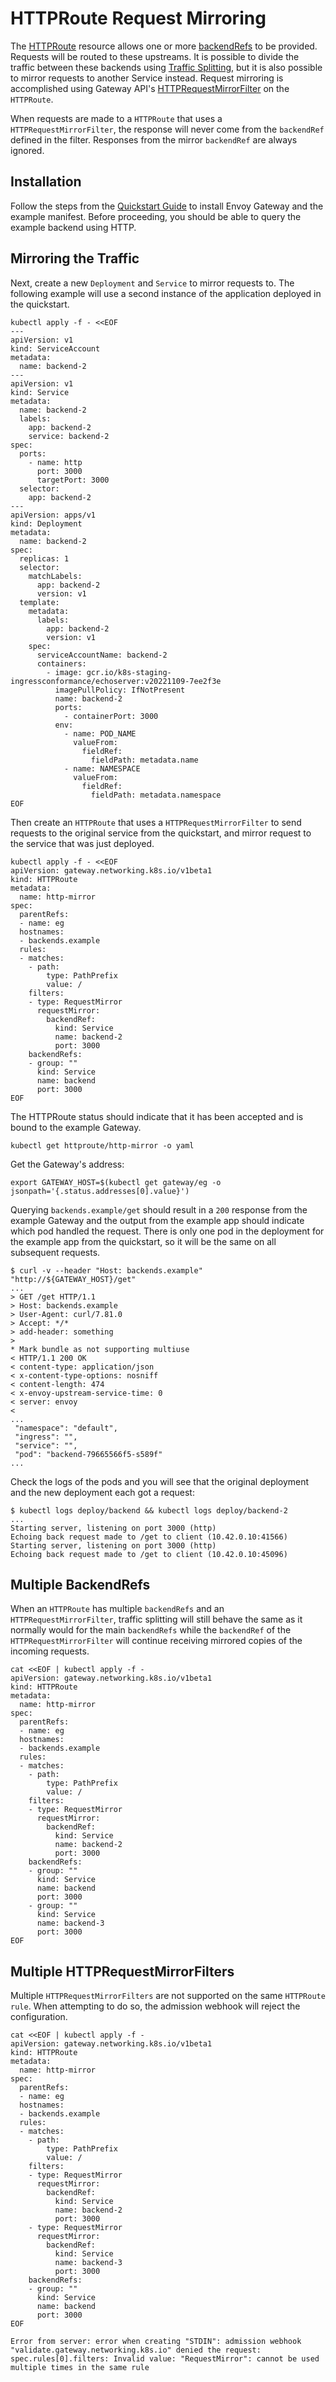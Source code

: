 # HTTPRoute Request Mirroring

The [HTTPRoute][] resource allows one or more [backendRefs][] to be provided. Requests will be routed to these upstreams. It is possible to divide the traffic between these backends using [Traffic Splitting](http-traffic-splitting.md), but it is also possible to mirror requests to another Service instead. Request mirroring is accomplished using Gateway API's [HTTPRequestMirrorFilter][] on the `HTTPRoute`.

When requests are made to a `HTTPRoute` that uses a `HTTPRequestMirrorFilter`, the response will never come from the `backendRef` defined in the filter. Responses from the mirror `backendRef` are always ignored.

## Installation

Follow the steps from the [Quickstart Guide][] to install Envoy Gateway and the example manifest.
Before proceeding, you should be able to query the example backend using HTTP.

## Mirroring the Traffic

Next, create a new `Deployment` and `Service` to mirror requests to. The following example will use
a second instance of the application deployed in the quickstart.

```shell
kubectl apply -f - <<EOF
---
apiVersion: v1
kind: ServiceAccount
metadata:
  name: backend-2
---
apiVersion: v1
kind: Service
metadata:
  name: backend-2
  labels:
    app: backend-2
    service: backend-2
spec:
  ports:
    - name: http
      port: 3000
      targetPort: 3000
  selector:
    app: backend-2
---
apiVersion: apps/v1
kind: Deployment
metadata:
  name: backend-2
spec:
  replicas: 1
  selector:
    matchLabels:
      app: backend-2
      version: v1
  template:
    metadata:
      labels:
        app: backend-2
        version: v1
    spec:
      serviceAccountName: backend-2
      containers:
        - image: gcr.io/k8s-staging-ingressconformance/echoserver:v20221109-7ee2f3e
          imagePullPolicy: IfNotPresent
          name: backend-2
          ports:
            - containerPort: 3000
          env:
            - name: POD_NAME
              valueFrom:
                fieldRef:
                  fieldPath: metadata.name
            - name: NAMESPACE
              valueFrom:
                fieldRef:
                  fieldPath: metadata.namespace
EOF
```

Then create an `HTTPRoute` that uses a `HTTPRequestMirrorFilter` to send requests to the original
service from the quickstart, and mirror request to the service that was just deployed.

```shell
kubectl apply -f - <<EOF
apiVersion: gateway.networking.k8s.io/v1beta1
kind: HTTPRoute
metadata:
  name: http-mirror
spec:
  parentRefs:
  - name: eg
  hostnames:
  - backends.example
  rules:
  - matches:
    - path:
        type: PathPrefix
        value: /
    filters:
    - type: RequestMirror
      requestMirror:
        backendRef:
          kind: Service
          name: backend-2
          port: 3000
    backendRefs:
    - group: ""
      kind: Service
      name: backend
      port: 3000
EOF
```

The HTTPRoute status should indicate that it has been accepted and is bound to the example Gateway.

```shell
kubectl get httproute/http-mirror -o yaml
```

Get the Gateway's address:

```shell
export GATEWAY_HOST=$(kubectl get gateway/eg -o jsonpath='{.status.addresses[0].value}')
```

Querying `backends.example/get` should result in a `200` response from the example Gateway and the output from the
example app should indicate which pod handled the request. There is only one pod in the deployment for the example app
from the quickstart, so it will be the same on all subsequent requests.

```console
$ curl -v --header "Host: backends.example" "http://${GATEWAY_HOST}/get"
...
> GET /get HTTP/1.1
> Host: backends.example
> User-Agent: curl/7.81.0
> Accept: */*
> add-header: something
>
* Mark bundle as not supporting multiuse
< HTTP/1.1 200 OK
< content-type: application/json
< x-content-type-options: nosniff
< content-length: 474
< x-envoy-upstream-service-time: 0
< server: envoy
<
...
 "namespace": "default",
 "ingress": "",
 "service": "",
 "pod": "backend-79665566f5-s589f"
...
```

Check the logs of the pods and you will see that the original deployment and the new deployment each got a request:

```shell
$ kubectl logs deploy/backend && kubectl logs deploy/backend-2
...
Starting server, listening on port 3000 (http)
Echoing back request made to /get to client (10.42.0.10:41566)
Starting server, listening on port 3000 (http)
Echoing back request made to /get to client (10.42.0.10:45096)
```

## Multiple BackendRefs

When an `HTTPRoute` has multiple `backendRefs` and an `HTTPRequestMirrorFilter`, traffic splitting will still behave the same as it normally would for the main `backendRefs` while the `backendRef` of the `HTTPRequestMirrorFilter` will continue receiving mirrored copies of the incoming requests.

```shell
cat <<EOF | kubectl apply -f -
apiVersion: gateway.networking.k8s.io/v1beta1
kind: HTTPRoute
metadata:
  name: http-mirror
spec:
  parentRefs:
  - name: eg
  hostnames:
  - backends.example
  rules:
  - matches:
    - path:
        type: PathPrefix
        value: /
    filters:
    - type: RequestMirror
      requestMirror:
        backendRef:
          kind: Service
          name: backend-2
          port: 3000
    backendRefs:
    - group: ""
      kind: Service
      name: backend
      port: 3000
    - group: ""
      kind: Service
      name: backend-3
      port: 3000
EOF
```

## Multiple HTTPRequestMirrorFilters

Multiple `HTTPRequestMirrorFilters` are not supported on the same `HTTPRoute` `rule`. When attempting to do so, the admission webhook will reject the configuration.

```shell
cat <<EOF | kubectl apply -f -
apiVersion: gateway.networking.k8s.io/v1beta1
kind: HTTPRoute
metadata:
  name: http-mirror
spec:
  parentRefs:
  - name: eg
  hostnames:
  - backends.example
  rules:
  - matches:
    - path:
        type: PathPrefix
        value: /
    filters:
    - type: RequestMirror
      requestMirror:
        backendRef:
          kind: Service
          name: backend-2
          port: 3000
    - type: RequestMirror
      requestMirror:
        backendRef:
          kind: Service
          name: backend-3
          port: 3000
    backendRefs:
    - group: ""
      kind: Service
      name: backend
      port: 3000
EOF
```

```console
Error from server: error when creating "STDIN": admission webhook "validate.gateway.networking.k8s.io" denied the request: spec.rules[0].filters: Invalid value: "RequestMirror": cannot be used multiple times in the same rule
```

[Quickstart Guide]: quickstart.md
[HTTPRoute]: https://gateway-api.sigs.k8s.io/api-types/httproute/
[backendRefs]: https://gateway-api.sigs.k8s.io/references/spec/#gateway.networking.k8s.io/v1beta1.BackendRef
[HTTPRequestMirrorFilter]: https://gateway-api.sigs.k8s.io/references/spec/#gateway.networking.k8s.io/v1beta1.HTTPRequestMirrorFilter
